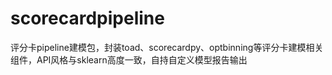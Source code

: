 # scorecardpipeline
评分卡pipeline建模包，封装toad、scorecardpy、optbinning等评分卡建模相关组件，API风格与sklearn高度一致，自持自定义模型报告输出
